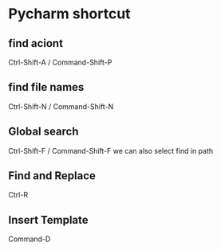 # Pycharm shortcut

## find aciont
Ctrl-Shift-A / Command-Shift-P

## find file names
Ctrl-Shift-N / Command-Shift-N

## Global search 
Ctrl-Shift-F / Command-Shift-F
we can also select find in path 

## Find and Replace 
Ctrl-R

## Insert Template
Command-D
 

